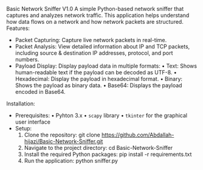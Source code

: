 Basic Network Sniffer V1.0
A simple Python-based network sniffer that captures and analyzes network traffic. This application helps understand how data flows on a network and how network packets are structured.
Features:
  - Packet Capturing: Capture live network packets in real-time.
  - Packet Analysis: View detailed information about IP and TCP packets, including source & destination IP addresses, protocol, and port numbers.
  - Payload Display: Display payload data in multiple formats:
    • Text: Shows human-readable text if the payload can be decoded as UTF-8.
    • Hexadecimal: Display the payload in hexadecimal format.
    • Binary: Shows the payload as binary data.
    • Base64: Displays the payload encoded in Base64.

Installation:
  - Prerequisites:
    • Pyhton 3.x
    • `scapy` library
    • `tkinter` for the graphical user interface
  - Setup:
    1. Clone the repository:
      git clone https://github.com/Abdallah-hijazi/Basic-Network-Sniffer.git
    2. Navigate to the project directory:
      cd Basic-Network-Sniffer
    3. Install the required Python packages:
      pip install -r requirements.txt
    4. Run the application:
      python sniffer.py
